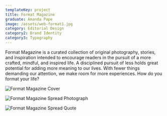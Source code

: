```yaml
---
templateKey: project
title: Format Magazine
graduate: Amanda Pape
image: /assets/web-format1.jpg
category: Editorial Design
category2: Brand Identity
category3: Typography
---
```

Format Magazine is a curated collection of original photography, stories, and inspiration intended to encourage readers in the pursuit of a more crafted, mindful, and inspired life. A disciplined pursuit of less holds great potential for adding more meaning to our lives. With fewer things demanding our attention, we make room for more experiences. How do you format your life?

![Format Magazine Cover](/assets/web-format.jpg)

![Format Magazine Spread Photograph](/assets/web-format2.jpg)

![Format Magazine Spread Quote](/assets/web-format3.jpg)

